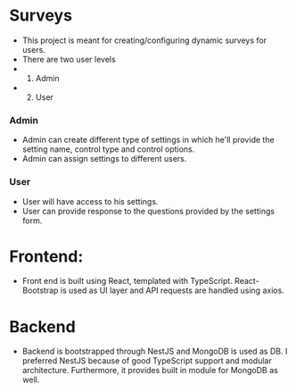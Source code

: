 # Surveys
- This project is meant for creating/configuring dynamic surveys for users.
- There are two user levels 
- 1. Admin 
- 2. User

### Admin
- Admin can create different type of settings in which he'll provide the setting name, control type and control options.
- Admin can assign settings to different users.

### User
- User will have access to his settings.
- User can provide response to the questions provided by the settings form.

# Frontend:
- Front end is built using React, templated with TypeScript. React-Bootstrap is used as UI layer and API requests are handled using axios.

# Backend
- Backend is bootstrapped through NestJS and MongoDB is used as DB. I preferred NestJS because of  good TypeScript support and modular architecture. Furthermore, it provides built in module for MongoDB as well.

